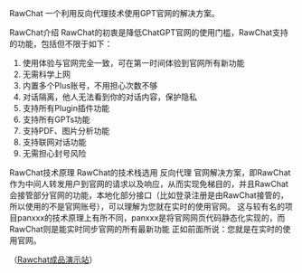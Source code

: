 RawChat
 一个利用反向代理技术使用GPT官网的解决方案。

RawChat介绍
RawChat的初衷是降低ChatGPT官网的使用门槛，RawChat支持的功能，包括但不限于如下：
1. 使用体验与官网完全一致，可在第一时间体验到官网所有新功能
2. 无需科学上网
3. 内置多个Plus账号，不用担心次数不够
4. 对话隔离，他人无法看到你的对话内容，保护隐私
5. 支持所有Plugin插件功能
6. 支持所有GPTs功能
7. 支持PDF、图片分析功能
8. 支持联网对话功能
9. 无需担心封号风险

RawChat技术原理
RawChat的技术栈选用 反向代理 官网解决方案，即RawChat作为中间人转发用户到官网的请求以及响应，从而实现免梯目的，并且RawChat会接管部分官网的功能，本地化部分接口（比如登录注册是由RawChat接管的，所以使用的不是官网账号），可以理解为您就在实时的使用官网。
这与较有名的项目panxxx的技术原理上有所不同，panxxx是将官网网页代码静态化实现的，而RawChat则是能实时同步官网的所有最新功能
正如前面所说：您就是在实时的使用官网。


（[Rawchat成品演示站](https://chat.openai.fo)）
